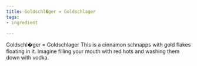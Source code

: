```yaml
---
title: Goldschl�ger = Goldschlager
tags:
- ingredient

---
```

Goldschl�ger = Goldschlager This is a cinnamon schnapps with gold flakes floating in it. Imagine filling your mouth with red hots and washing them down with vodka.
